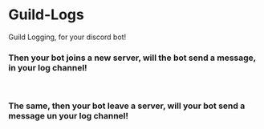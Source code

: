 # Guild-Logs
Guild Logging, for your discord bot!

<h3>Then your bot joins a new server, will the bot send a message, in your log channel!</h3> <br>
<h3>The same, then your bot leave a server, will your bot send a message un your log channel!</h3>
